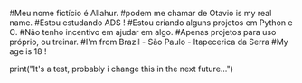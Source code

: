#Meu nome fictício é Allahur.
#podem me chamar de Otavio is my real name.
#Estou estudando ADS !
#Estou criando alguns projetos em Python e C.
#Não tenho incentivo em ajudar em algo.
#Apenas projetos para uso próprio, ou treinar.
#I'm from Brazil - São Paulo - Itapecerica da Serra
#My age is 18 !

print("It's a test, probably i change this in the next future...")
